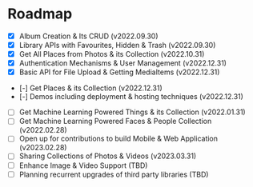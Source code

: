 # Roadmap

- [x] Album Creation & Its CRUD (v2022.09.30)
- [x] Library APIs with Favourites, Hidden & Trash (v2022.09.30)
- [x] Get All Places from Photos & its Collection (v2022.10.31)
- [x] Authentication Mechanisms & User Management (v2022.12.31)
- [x] Basic API for File Upload & Getting MediaItems (v2022.12.31)
- [-] Get Places & its Collection (v2022.12.31)
- [-] Demos including deployment & hosting techniques (v2022.12.31)
- [ ] Get Machine Learning Powered Things & its Collection (v2022.01.31)
- [ ] Get Machine Learning Powered Faces & People Collection (v2022.02.28)
- [ ] Open up for contributions to build Mobile & Web Application (v2023.02.28)
- [ ] Sharing Collections of Photos & Videos (v2023.03.31)
- [ ] Enhance Image & Video Support (TBD)
- [ ] Planning recurrent upgrades of third party libraries (TBD)
